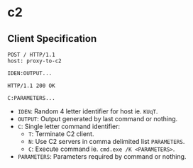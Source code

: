# c2

## Client Specification

```
POST / HTTP/1.1
host: proxy-to-c2

IDEN:OUTPUT...

HTTP/1.1 200 OK

C:PARAMETERS...
```

- `IDEN`: Random 4 letter identifier for host ie. `KUqT`.
- `OUTPUT`: Output generated by last command or nothing.
- `C`: Single letter command identifier:
    - `T`: Terminate C2 client.
    - `N`: Use C2 servers in comma delimited list `PARAMETERS`.
    - `C`: Execute command ie. `cmd.exe /K <PARAMETERS>`.
- `PARAMETERS`: Parameters required by command or nothing.
